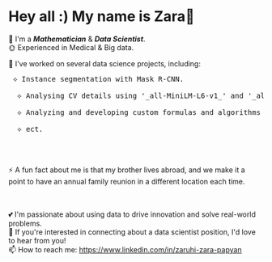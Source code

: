 # Hey all :) My name is Zara👋

🌱  I'm a **_Mathematician_** & **_Data Scientist_**.<br>
🌞  Experienced in Medical & Big data. <br>

&#x1F34E; I've worked on several data science projects, including: <br>
  <pre> &#10209; Instance segmentation with Mask R-CNN.  <br>
  &#10209; Analysing CV details using '_all-MiniLM-L6-v1_' and '_all-MiniLM-L12-v2_'. <br>
  &#10209; Analyzing and developing custom formulas and algorithms for data analysis and modelling.  <br>
  &#10209; ect. </pre> <br><br> 


⚡ A fun fact about me is that my brother lives abroad, and we make it a point to have an annual family reunion in a different location each time.

<br><br>
💕  I'm passionate about using data to drive innovation and solve real-world problems. <br>
🍓  If you're interested in connecting about a data scientist position, I'd love to hear from you! <br>
📫  How to reach me: https://www.linkedin.com/in/zaruhi-zara-papyan

